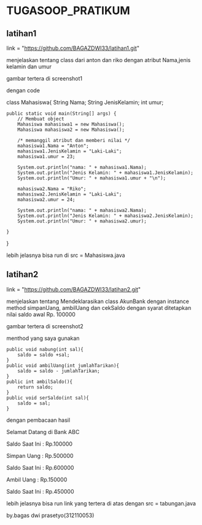 # TUGASOOP_PRATIKUM
## latihan1
link = "https://github.com/BAGAZDWI33/latihan1.git"

menjelaskan tentang class dari anton dan riko dengan atribut Nama,jenis kelamin dan umur

gambar tertera di screenshot1

dengan code

class Mahasiswa{
    String Nama;
    String JenisKelamin;
    int umur;

    public static void main(String[] args) {
        // Membuat object
        Mahasiswa mahasiswa1 = new Mahasiswa();
        Mahasiswa mahasiswa2 = new Mahasiswa();

        /* memanggil atribut dan memberi nilai */
        mahasiswa1.Nama = "Anton";
        mahasiswa1.JenisKelamin = "Laki-Laki";
        mahasiswa1.umur = 23;

        System.out.println("nama: " + mahasiswa1.Nama);
        System.out.println("Jenis Kelamin: " + mahasiswa1.JenisKelamin);
        System.out.println("Umur: " + mahasiswa1.umur + "\n");

        mahasiswa2.Nama = "Riko";
        mahasiswa2.JenisKelamin = "Laki-Laki";
        mahasiswa2.umur = 24;

        System.out.println("nama: " + mahasiswa2.Nama);
        System.out.println("Jenis Kelamin: " + mahasiswa2.JenisKelamin);
        System.out.println("Umur: " + mahasiswa2.umur);

    }
}

lebih jelasnya bisa run di src = Mahasiswa.java

## latihan2

link = "https://github.com/BAGAZDWI33/latihan2.git"

menjelaskan tentang Mendeklarasikan class AkunBank dengan instance method 
simpanUang, ambilUang dan cekSaldo dengan syarat ditetapkan nilai saldo awal Rp. 100000

gambar tertera di screenshot2

menthod yang saya gunakan

    public void nabung(int sal){
        saldo = saldo +sal;
    }
    public void ambilUang(int jumlahTarikan){
        saldo = saldo - jumlahTarikan;
    }
    public int ambilSaldo(){
        return saldo;
    }
    public void serSaldo(int sal){
        saldo = sal;
    }

dengan pembacaan hasil 

Selamat Datang di Bank ABC

Saldo Saat Ini  : Rp.100000

Simpan Uang     : Rp.500000

Saldo Saat Ini  : Rp.600000

Ambil Uang      : Rp.150000

Saldo Saat Ini  : Rp.450000

lebih jelasnya bisa run link yang tertera di atas dengan src = tabungan.java

by.bagas dwi prasetyo(312110053)